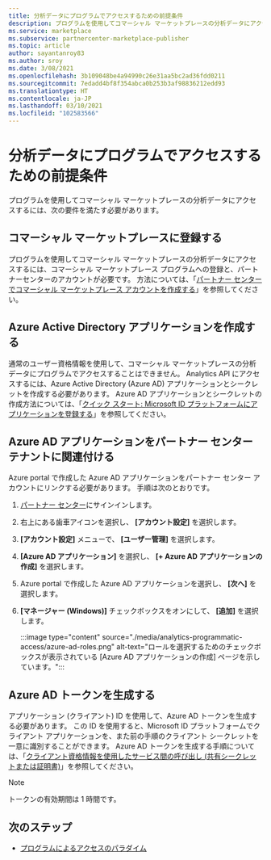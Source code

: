 ```yaml
---
title: 分析データにプログラムでアクセスするための前提条件
description: プログラムを使用してコマーシャル マーケットプレースの分析データにアクセスする前に満たす必要がある要件について説明します。
ms.service: marketplace
ms.subservice: partnercenter-marketplace-publisher
ms.topic: article
author: sayantanroy83
ms.author: sroy
ms.date: 3/08/2021
ms.openlocfilehash: 3b109048be4a94990c26e31aa5bc2ad36fdd0211
ms.sourcegitcommit: 7edadd4bf8f354abca0b253b3af98836212edd93
ms.translationtype: HT
ms.contentlocale: ja-JP
ms.lasthandoff: 03/10/2021
ms.locfileid: "102583566"
---
```

# <a name="prerequisites-to-programmatically-access-analytics-data"></a>分析データにプログラムでアクセスするための前提条件

プログラムを使用してコマーシャル マーケットプレースの分析データにアクセスするには、次の要件を満たす必要があります。

## <a name="commercial-marketplace-enrollment"></a>コマーシャル マーケットプレースに登録する

プログラムを使用してコマーシャル マーケットプレースの分析データにアクセスするには、コマーシャル マーケットプレース プログラムへの登録と、パートナーセンターのアカウントが必要です。 方法については、「[パートナー センターでコマーシャル マーケットプレース アカウントを作成する](./partner-center-portal/create-account.md)」を参照してください。

## <a name="create-azure-active-directory-application"></a>Azure Active Directory アプリケーションを作成する

通常のユーザー資格情報を使用して、コマーシャル マーケットプレースの分析データにプログラムでアクセスすることはできません。 Analytics API にアクセスするには、Azure Active Directory (Azure AD) アプリケーションとシークレットを作成する必要があります。 Azure AD アプリケーションとシークレットの作成方法については、「[クイック スタート: Microsoft ID プラットフォームにアプリケーションを登録する](https://docs.microsoft.com/azure/active-directory/develop/quickstart-register-app)」を参照してください。

## <a name="associate-the-azure-ad-application-to-the-partner-center-tenant"></a>Azure AD アプリケーションをパートナー センター テナントに関連付ける

Azure portal で作成した Azure AD アプリケーションをパートナー センター アカウントにリンクする必要があります。 手順は次のとおりです。

1. [パートナー センター](https://partner.microsoft.com/dashboard)にサインインします。
1. 右上にある歯車アイコンを選択し、 **[アカウント設定]** を選択します。
1. **[アカウント設定]** メニューで、 **[ユーザー管理]** を選択します。
1. **[Azure AD アプリケーション]** を選択し、 **[+ Azure AD アプリケーションの作成]** を選択します。
1. Azure portal で作成した Azure AD アプリケーションを選択し、 **[次へ]** を選択します。
1. **[マネージャー (Windows)]** チェックボックスをオンにして、 **[追加]** を選択します。

    :::image type="content" source="./media/analytics-programmatic-access/azure-ad-roles.png" alt-text="ロールを選択するためのチェックボックスが表示されている [Azure AD アプリケーションの作成] ページを示しています。":::

## <a name="generate-an-azure-ad-token"></a>Azure AD トークンを生成する

アプリケーション (クライアント) ID を使用して、Azure AD トークンを生成する必要があります。 この ID を使用すると、Microsoft ID プラットフォームでクライアント アプリケーションを、また前の手順のクライアント シークレットを一意に識別することができます。 Azure AD トークンを生成する手順については、「[クライアント資格情報を使用したサービス間の呼び出し (共有シークレットまたは証明書)](https://docs.microsoft.com/azure/active-directory/azuread-dev/v1-oauth2-client-creds-grant-flow)」を参照してください。

> [!NOTE]
> トークンの有効期間は 1 時間です。

## <a name="next-steps"></a>次のステップ

- [プログラムによるアクセスのパラダイム](analytics-programmatic-access.md)
